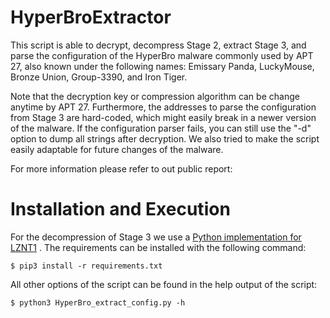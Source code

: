 # HyperBroExtractor
This script is able to decrypt, decompress Stage 2, extract Stage 3, and parse the configuration of the HyperBro malware commonly used by APT 27, also known under the following names: Emissary Panda, LuckyMouse, Bronze Union, Group-3390, and Iron Tiger. 

Note that the decryption key or compression algorithm can be change anytime by APT 27. Furthermore, the addresses to parse the configuration from Stage 3 are hard-coded, which might easily break in a newer version of the malware. If the configuration parser fails, you can still use the "-d" option to dump all strings after decryption. We also tried to make the script easily adaptable for future changes of the malware.

For more information please refer to out public report: <link>

# Installation and Execution
For the decompression of Stage 3 we use a [Python implementation for LZNT1](https://github.com/you0708/lznt1) . The requirements can be installed with the following command:

```
$ pip3 install -r requirements.txt
```

All other options of the script can be found in the help output of the script:
```
$ python3 HyperBro_extract_config.py -h
```
